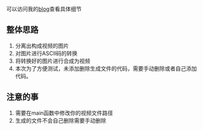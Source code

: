 可以访问我的[blog](http://hongcyu.coding.me/2019/11/17/利用Opencv将视频转换为字符视频/)查看具体细节

## 整体思路

1. 分离出构成视频的图片
2. 对图片进行ASCII码的转换
3. 将转换好的图片进行合成为视频
4. 本次为了方便测试，未添加删除生成文件的代码，需要手动删除或者自己添加代码。

## 注意的事

1. 需要在main函数中修改你的视频文件路径
2. 生成的文件不会自己删除需要手动删除